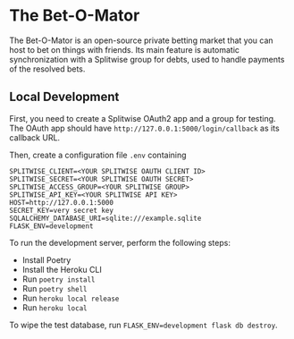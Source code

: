 # The Bet-O-Mator
The Bet-O-Mator is an open-source private betting market that you can host to bet on things with friends.
Its main feature is automatic synchronization with a Splitwise group for debts, used to handle payments of the resolved bets.

## Local Development
First, you need to create a Splitwise OAuth2 app and a group for testing.
The OAuth app should have `http://127.0.0.1:5000/login/callback` as its callback URL.

Then, create a configuration file `.env` containing
```
SPLITWISE_CLIENT=<YOUR SPLITWISE OAUTH CLIENT ID>
SPLITWISE_SECRET=<YOUR SPLITWISE OAUTH SECRET>
SPLITWISE_ACCESS_GROUP=<YOUR SPLITWISE GROUP>
SPLITWISE_API_KEY=<YOUR SPLITWISE API KEY>
HOST=http://127.0.0.1:5000
SECRET_KEY=very secret key
SQLALCHEMY_DATABASE_URI=sqlite:///example.sqlite
FLASK_ENV=development
```

To run the development server, perform the following steps:
- Install Poetry
- Install the Heroku CLI
- Run `poetry install`
- Run `poetry shell`
- Run `heroku local release`
- Run `heroku local`

To wipe the test database, run `FLASK_ENV=development flask db destroy`.

